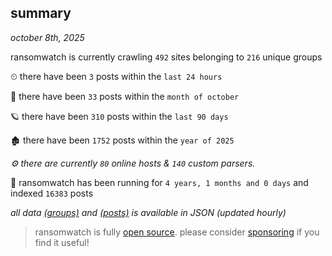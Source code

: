 
## summary
_october 8th, 2025_

ransomwatch is currently crawling `492` sites belonging to `216` unique groups

⏲ there have been `3` posts within the `last 24 hours`

🦈 there have been `33` posts within the `month of october`

🪐 there have been `310` posts within the `last 90 days`

🏚 there have been `1752` posts within the `year of 2025`

_⚙️ there are currently `80` online hosts & `140` custom parsers._

🦕 ransomwatch has been running for `4 years, 1 months and 0 days` and indexed `16383` posts

_all data  [(groups)](http://ransomwhat.telemetry.ltd/groups) and [(posts)](http://ransomwhat.telemetry.ltd/posts) is available in JSON (updated hourly)_

> ransomwatch is fully [open source](https://github.com/joshhighet/ransomwatch#ransomwatch--). please consider [sponsoring](https://github.com/sponsors/joshhighet) if you find it useful!

